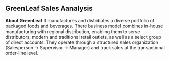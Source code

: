 ## GreenLeaf Sales Aanalysis 

**About GreenLeaf** It manufactures and distributes a diverse portfolio of packaged foods and beverages. There business model combines in-house manufacturing with regional distribution, enabling them to serve distributors, modern and traditional retail outlets, as well as a select group of direct accounts. They operate through a structured sales organization (Salesperson → Supervisor → Manager) and track sales at the transactional order-line level.
